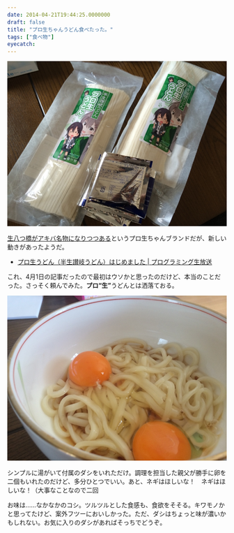 ```yaml
---
date: 2014-04-21T19:44:25.0000000
draft: false
title: "プロ生ちゃんうどん食べたった。"
tags: ["食べ物"]
eyecatch: 
---
```

<p><span itemscope itemtype="http://schema.org/Photograph"><img src="20140402142440.jpg" alt="f:id:daruyanagi:20140402142440j:plain" title="f:id:daruyanagi:20140402142440j:plain" class="hatena-fotolife" itemprop="image"></span></p><p><a href="http://akiba-pc.watch.impress.co.jp/docs/wakiba/find/20140303_637728.html">&#x751F;&#x516B;&#x3064;&#x6A4B;&#x304C;&#x30A2;&#x30AD;&#x30D0;&#x540D;&#x7269;&#x306B;&#x306A;&#x308A;&#x3064;&#x3064;&#x3042;&#x308B;</a>というプロ生ちゃんブランドだが、新しい動きがあったようだ。</p>

<ul>
<li><a href="http://pronama.azurewebsites.net/2014/04/01/pronama-udon/">&#x30D7;&#x30ED;&#x751F;&#x3046;&#x3069;&#x3093;&#xFF08;&#x534A;&#x751F;&#x8B83;&#x5C90;&#x3046;&#x3069;&#x3093;&#xFF09;&#x306F;&#x3058;&#x3081;&#x307E;&#x3057;&#x305F; | &#x30D7;&#x30ED;&#x30B0;&#x30E9;&#x30DF;&#x30F3;&#x30B0;&#x751F;&#x653E;&#x9001;</a></li>
</ul><p>これ、4月1日の記事だったので最初はウソかと思ったのだけど、本当のことだった。さっそく頼んでみた。<b>プロ“生”</b>うどんとは洒落ておる。</p><p><span itemscope itemtype="http://schema.org/Photograph"><img src="20140415110527.jpg" alt="f:id:daruyanagi:20140415110527j:plain" title="f:id:daruyanagi:20140415110527j:plain" class="hatena-fotolife" itemprop="image"></span></p><p>シンプルに湯がいて付属のダシをいれただけ。調理を担当した親父が勝手に卵を二個もいれたのだけど、多分ひとつでいい。あと、ネギはほしいな！　ネギはほしいな！（大事なことなので二回</p><p>お味は……なかなかのコシ。ツルツルとした食感も、食欲をそそる。キワモノかと思ってたけど、案外フツーにおいしかった。ただ、ダシはちょっと味が濃いかもしれない。お気に入りのダシがあればそっちでどうぞ。</p>
